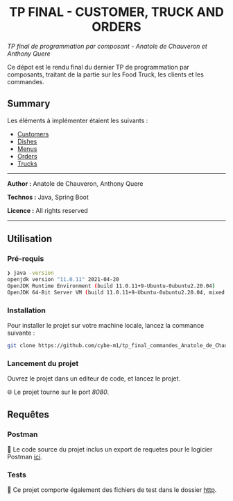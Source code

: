 <h1 align="center">TP FINAL - CUSTOMER, TRUCK AND ORDERS</h1>

_TP final de programmation par composant - Anatole de Chauveron et Anthony Quere_

Ce dépot est le rendu final du dernier TP de programmation par composants, traitant de la partie sur les Food Truck, les clients et les commandes.

## Summary

Les éléments à implémenter étaient les suivants :

- [Customers](docs/customers.md)
- [Dishes](docs/dishes.md)
- [Menus](docs/menus.md)
- [Orders](docs/orders.md)
- [Trucks](docs/trucks.md)

___

**Author :** Anatole de Chauveron, Anthony Quere

**Technos :** Java, Spring Boot

**Licence :** All rights reserved

___

## Utilisation

### Pré-requis

```bash
❯ java -version
openjdk version "11.0.11" 2021-04-20
OpenJDK Runtime Environment (build 11.0.11+9-Ubuntu-0ubuntu2.20.04)
OpenJDK 64-Bit Server VM (build 11.0.11+9-Ubuntu-0ubuntu2.20.04, mixed mode, sharing)
```

### Installation

Pour installer le projet sur votre machine locale, lancez la commance suivante :

```bash
git clone https://github.com/cybe-m1/tp_final_commandes_Anatole_de_Chauveron_Anthony_Quere.git
```

### Lancement du projet

Ouvrez le projet dans un editeur de code, et lancez le projet.

:globe_with_meridians: Le projet tourne sur le port _8080_.

## Requêtes

### Postman

:test_tube: Le code source du projet inclus un export de requetes pour le logicier Postman [ici](tp_component_prog_final.postman_collection.json).

### Tests

:test_tube: Ce projet comporte également des fichiers de test dans le dossier [http](http/).

